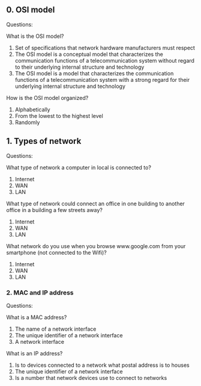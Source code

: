 <h2 class="panel-title">
0. OSI model</h2>

<p>Questions:</p>

<p>What is the OSI model?</p>

<ol>
<li>Set of specifications that network hardware manufacturers must respect</li>
<li>The OSI model is a conceptual model that characterizes the communication functions of a telecommunication system without regard to their underlying internal structure and technology</li>
<li>The OSI model is a model that characterizes the communication functions of a telecommunication system with a strong regard for their underlying internal structure and technology</li>
</ol>

<p>How is the OSI model organized?</p>

<ol>
<li> Alphabetically</li>
<li>From the lowest to the highest level</li>
<li>Randomly</li>
</ol>

<h2 class="panel-title">
1. Types of network</h2>

<p>Questions:</p>

<p>What type of network a computer in local is connected to?</p>

<ol>
<li>Internet</li>
<li>WAN</li>
<li>LAN</li>
</ol>

<p>What type of network could connect an office in one building to another office in a building a few streets away?</p>

<ol>
<li>Internet</li>
<li>WAN</li>
<li>LAN</li>
</ol>

<p>What network do you use when you browse www.google.com from your smartphone (not connected to the Wifi)?</p>

<ol>
<li>Internet</li>
<li>WAN</li>
<li>LAN</li>
</ol>

  <h3 class="panel-title">
      2. MAC and IP address
    </h3>

<p>Questions:</p>

<p>What is a MAC address?</p>

<ol>
<li>The name of a network interface</li>
<li>The unique identifier of a network interface</li>
<li>A network interface</li>
</ol>

<p>What is an IP address?</p>

<ol>
<li>Is to devices connected to a network what postal address is to houses</li>
<li>The unique identifier of a network interface</li>
<li>Is a number that network devices use to connect to networks</li>
</ol>
